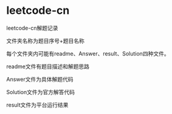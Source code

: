 # leetcode-cn
leetcode-cn解题记录

文件夹名称为题目序号+题目名称

每个文件夹内可能有readme、Answer、result、Solution四种文件。

readme文件有题目描述和解题思路

Answer文件为具体解题代码

Solution文件为官方解答代码

result文件为平台运行结果
